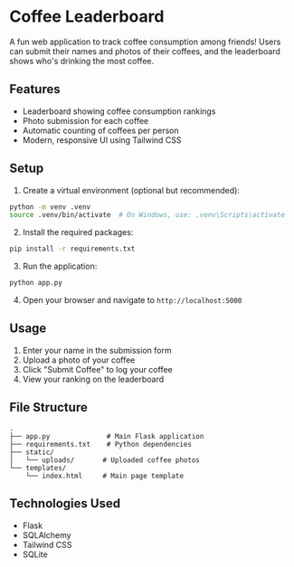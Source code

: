 # Coffee Leaderboard

A fun web application to track coffee consumption among friends! Users can submit their names and photos of their coffees, and the leaderboard shows who's drinking the most coffee.

## Features

- Leaderboard showing coffee consumption rankings
- Photo submission for each coffee
- Automatic counting of coffees per person
- Modern, responsive UI using Tailwind CSS

## Setup

1. Create a virtual environment (optional but recommended):
```bash
python -m venv .venv
source .venv/bin/activate  # On Windows, use: .venv\Scripts\activate
```

2. Install the required packages:
```bash
pip install -r requirements.txt
```

3. Run the application:
```bash
python app.py
```

4. Open your browser and navigate to `http://localhost:5000`

## Usage

1. Enter your name in the submission form
2. Upload a photo of your coffee
3. Click "Submit Coffee" to log your coffee
4. View your ranking on the leaderboard

## File Structure

```
.
├── app.py              # Main Flask application
├── requirements.txt    # Python dependencies
├── static/            
│   └── uploads/       # Uploaded coffee photos
└── templates/
    └── index.html     # Main page template
```

## Technologies Used

- Flask
- SQLAlchemy
- Tailwind CSS
- SQLite 